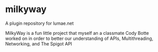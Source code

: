 # milkyway
A plugin repository for lumae.net

MilkyWay is a fun little project that myself an a classmate Cody Botte worked on in order to 
better our understanding of APIs, Multithreading, Networking, and The Spigot API
